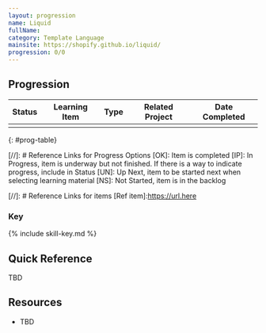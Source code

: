 ```yaml
---
layout: progression
name: Liquid
fullName: 
category: Template Language
mainsite: https://shopify.github.io/liquid/
progression: 0/0
---
```


## Progression

| Status | Learning Item | Type  | Related Project | Date Completed |
| :----: | ------------- | :---: | --------------- | -------------- |
|        |               |       |                 |                |
{: #prog-table}

[//]: # Reference Links for Progress Options
[OK]: Item is completed
[IP]: In Progress, item is underway but not finished. If there is a way to indicate progress, include in Status
[UN]: Up Next, item to be started next when selecting learning material
[NS]: Not Started, item is in the backlog

[//]: # Reference Links for items
[Ref item]:https://url.here


### Key

{% include skill-key.md %}


## Quick Reference

TBD

## Resources

- TBD
